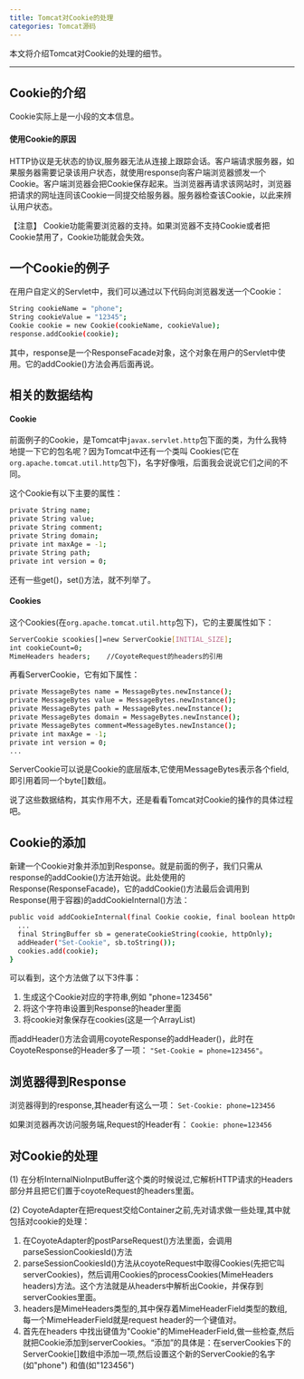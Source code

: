 ```yaml
---
title: Tomcat对Cookie的处理
categories: Tomcat源码
---
```


本文将介绍Tomcat对Cookie的处理的细节。

<!--more-->

---

## Cookie的介绍

Cookie实际上是一小段的文本信息。

#### 使用Cookie的原因
HTTP协议是无状态的协议,服务器无法从连接上跟踪会话。客户端请求服务器，如果服务器需要记录该用户状态，就使用response向客户端浏览器颁发一个Cookie。客户端浏览器会把Cookie保存起来。当浏览器再请求该网站时，浏览器把请求的网址连同该Cookie一同提交给服务器。服务器检查该Cookie，以此来辨认用户状态。

【注意】
Cookie功能需要浏览器的支持。如果浏览器不支持Cookie或者把Cookie禁用了，Cookie功能就会失效。


## 一个Cookie的例子
在用户自定义的Servlet中，我们可以通过以下代码向浏览器发送一个Cookie：
```bash
String cookieName = "phone";
String cookieValue = "12345";
Cookie cookie = new Cookie(cookieName, cookieValue);
response.addCookie(cookie);
```
其中，response是一个ResponseFacade对象，这个对象在用户的Servlet中使用。它的addCookie()方法会再后面再说。


## 相关的数据结构

#### Cookie
前面例子的Cookie，是Tomcat中`javax.servlet.http`包下面的类，为什么我特地提一下它的包名呢？因为Tomcat中还有一个类叫 Cookies(它在`org.apache.tomcat.util.http`包下)，名字好像哦，后面我会说说它们之间的不同。

这个Cookie有以下主要的属性：
```bash
private String name;
private String value;
private String comment;
private String domain;
private int maxAge = -1;
private String path;
private int version = 0;
```
还有一些get()，set()方法，就不列举了。


#### Cookies
这个Cookies(在`org.apache.tomcat.util.http`包下)，它的主要属性如下：
```bash
ServerCookie scookies[]=new ServerCookie[INITIAL_SIZE];
int cookieCount=0;
MimeHeaders headers;    //CoyoteRequest的headers的引用
```

再看ServerCookie，它有如下属性：
```bash
private MessageBytes name = MessageBytes.newInstance();
private MessageBytes value = MessageBytes.newInstance();
private MessageBytes path = MessageBytes.newInstance();
private MessageBytes domain = MessageBytes.newInstance();
private MessageBytes comment=MessageBytes.newInstance();
private int maxAge = -1;
private int version = 0;
...
```
ServerCookie可以说是Cookie的底层版本,它使用MessageBytes表示各个field,即引用着同一个byte[]数组。

说了这些数据结构，其实作用不大，还是看看Tomcat对Cookie的操作的具体过程吧。


## Cookie的添加

新建一个Cookie对象并添加到Response。就是前面的例子，我们只需从response的addCookie()方法开始说。此处使用的Response(ResponseFacade)，它的addCookie()方法最后会调用到Response(用于容器)的addCookieInternal()方法：
```bash
public void addCookieInternal(final Cookie cookie, final boolean httpOnly) {
  ...
  final StringBuffer sb = generateCookieString(cookie, httpOnly);
  addHeader("Set-Cookie", sb.toString());
  cookies.add(cookie);
}
```
可以看到，这个方法做了以下3件事：
1. 生成这个Cookie对应的字符串,例如 "phone=123456"
2. 将这个字符串设置到Response的header里面
3. 将cookie对象保存在cookies(这是一个ArrayList<Cookie>)

而addHeader()方法会调用coyoteResponse的addHeader()，此时在CoyoteResponse的Header多了一项： `"Set-Cookie = phone=123456"`。


## 浏览器得到Response
浏览器得到的response,其header有这么一项：
`Set-Cookie: phone=123456`

如果浏览器再次访问服务端,Request的Header有：
`Cookie: phone=123456`



## 对Cookie的处理

(1) 在分析InternalNioInputBuffer这个类的时候说过,它解析HTTP请求的Headers部分并且把它们置于coyoteRequest的headers里面。

(2) CoyoteAdapter在把request交给Container之前,先对请求做一些处理,其中就包括对cookie的处理：

1. 在CoyoteAdapter的postParseRequest()方法里面，会调用parseSessionCookiesId()方法
2. parseSessionCookiesId()方法从coyoteRequest中取得Cookies(先把它叫serverCookies)，然后调用Cookies的processCookies(MimeHeaders headers)方法。这个方法就是从headers中解析出Cookie，并保存到serverCookies里面。
3. headers是MimeHeaders类型的,其中保存着MimeHeaderField类型的数组,每一个MimeHeaderField就是request header的一个键值对。
4. 首先在headers 中找出键值为"Cookie"的MimeHeaderField,做一些检查,然后就把Cookie添加到serverCookies。“添加”的具体是：在serverCookies下的ServerCookie[]数组中添加一项,然后设置这个新的ServerCookie的名字(如"phone") 和值(如"123456")
